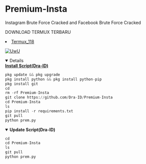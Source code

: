 # Premium-Insta
Instagram Brute Force Cracked and Facebook Brute Force Cracked 

DOWNLOAD TERMUX TERBARU 
<li><a href="https://www.mediafire.com/file/r1ay7mhb9j2toix/com.termux_118.zip/file">Termux_118</a></code></li> 
<p align="center">
  
  <a href="https://github.com/Dra-ID"><img src="http://readme-typing-svg.herokuapp.com?color=FF1493&center=true&vCenter=true&multiline=false&lines=Kasih+Star+Dong+Sayang+Scnya+^_^" alt="UwU">

<details open>
  <summary><strong> Install Script(Dra-ID)</strong></summary>
  
```python
pkg update && pkg upgrade
pkg install python && pkg install python-pip
pkg install git
cd
rm -rf Premium-Insta
git clone https://github.com/Dra-ID/Premium-Insta
cd Premium-Insta
ls
pip install -r requirements.txt
git pull
python prem.py
```
  </details>
  
<details open>
  <summary><strong> Update Script(Dra-ID)</strong></summary>

  ```php
cd
cd Premium-Insta
ls
git pull
python prem.py
  ```

